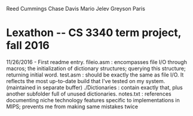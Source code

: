 Reed Cummings
Chase Davis
Mario Jelev
Greyson Paris

Lexathon -- CS 3340 term project, fall 2016
====================================================

11/26/2016 - First readme entry. 
    fileio.asm : encompasses file I/O through macros; the initialization of dictionary structures; querying this structure; returning initial word. 
    test.asm : should be exactly the same as file I/O. It reflects the most up-to-date build that I've tested on my system. (maintained in separate buffer)
    ./Dictionaries : contain exactly that, plus another subfolder full of unused dictionaries. 
    notes.txt : references documenting niche technology features specific to implementations in MIPS; prevents me from making same mistakes twice
    
    
